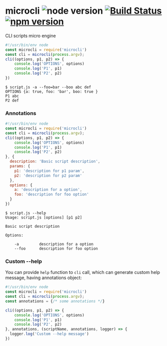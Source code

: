 # microcli ![node version](https://img.shields.io/node/v/microcli.svg) [![Build Status](https://travis-ci.org/pawelgalazka/microcli.svg?branch=master)](https://travis-ci.org/pawelgalazka/microcli) [![npm version](https://badge.fury.io/js/microcli.svg)](https://badge.fury.io/js/microcli)
CLI scripts micro engine

```js
#!/usr/bin/env node
const microcli = require('microcli')
const cli = microcli(process.argv);
cli((options, p1, p2) => {
    console.log('OPTIONS', options)
    console.log('P1', p1)
    console.log('P2', p2)
})
```

```
$ script.js -a --foo=bar --boo abc def
OPTIONS {a: true, foo: 'bar', boo: true }
P1 abc
P2 def

```

### Annotations

```js
#!/usr/bin/env node
const microcli = require('microcli')
const cli = microcli(process.argv);
cli((options, p1, p2) => {
    console.log('OPTIONS', options)
    console.log('P1', p1)
    console.log('P2', p2)
}, {
  description: 'Basic script description',
  params: {
    p1: 'description for p1 param',
    p2: 'description for p2 param'
  },
  options: {
    a: 'description for a option',
    foo: 'description for foo option'
  }
})
```

```
$ script.js --help
Usage: script.js [options] [p1 p2]

Basic script description

Options:

    -a         description for a option
    --foo      description for foo option
```

### Custom --help

You can provide `help` function to `cli` call, which can generate
custom help message, having annotations object:

```js
#!/usr/bin/env node
const microcli = require('microcli')
const cli = microcli(process.argv);
const annotations = {/* some annotations */}

cli((options, p1, p2) => {
    console.log('OPTIONS', options)
    console.log('P1', p1)
    console.log('P2', p2)
}, annotations, (scriptName, annotations, logger) => {
  logger.log('Custom --help message') 
})
```
